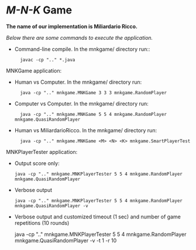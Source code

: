 # *M-N-K* Game

**The name of our implementation is Miliardario Ricco.**

*Below there are some commands to execute the application.*

- Command-line compile.  In the mnkgame/ directory run::

		javac -cp ".." *.java


MNKGame application:

- Human vs Computer.  In the mnkgame/ directory run:
	
		java -cp ".." mnkgame.MNKGame 3 3 3 mnkgame.RandomPlayer


- Computer vs Computer. In the mnkgame/ directory run:

		java -cp ".." mnkgame.MNKGame 5 5 4 mnkgame.RandomPlayer mnkgame.QuasiRandomPlayer

- Human vs MiliardarioRicco.  In the mnkgame/ directory run:
	
		java -cp ".." mnkgame.MNKGame <M> <N> <K> mnkgame.SmartPlayerTest


MNKPlayerTester application:

- Output score only:

	```java -cp ".." mnkgame.MNKPlayerTester 5 5 4 mnkgame.RandomPlayer mnkgame.QuasiRandomPlayer```

- Verbose output

	```java -cp ".." mnkgame.MNKPlayerTester 5 5 4 mnkgame.RandomPlayer mnkgame.QuasiRandomPlayer -v```


- Verbose output and customized timeout (1 sec) and number of game repetitions (10 rounds)


	java -cp ".." mnkgame.MNKPlayerTester 5 5 4 mnkgame.RandomPlayer mnkgame.QuasiRandomPlayer -v -t 1 -r 10
